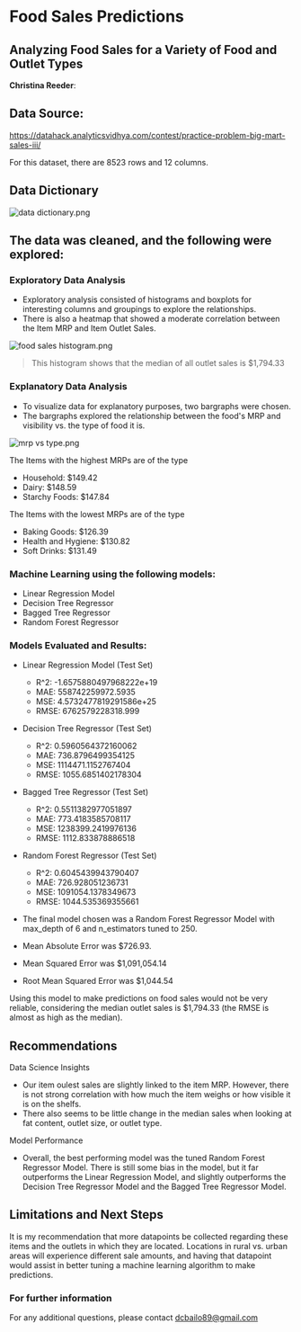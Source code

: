 # Food Sales Predictions
## Analyzing Food Sales for a Variety of Food and Outlet Types

**Christina Reeder**: 

## Data Source:
https://datahack.analyticsvidhya.com/contest/practice-problem-big-mart-sales-iii/

For this dataset, there are 8523 rows and 12 columns.

## Data Dictionary
![data dictionary.png](https://github.com/dcreeder89/Food_Sales_Predictions/blob/main/data%20dictionary.png)

## The data was cleaned, and the following were explored:

### Exploratory Data Analysis
  - Exploratory analysis consisted of histograms and boxplots for interesting columns and groupings to explore the relationships. 
  - There is also a heatmap that showed a moderate correlation between the Item MRP and Item Outlet Sales.

![food sales histogram.png](https://github.com/dcreeder89/Food_Sales_Predictions/blob/main/food%20sales%20histogram.png)

> This histogram shows that the median of all outlet sales is $1,794.33


### Explanatory Data Analysis
  - To visualize data for explanatory purposes, two bargraphs were chosen.
  - The bargraphs explored the relationship between the food's MRP and visibility vs. the type of food it is. 

![mrp vs type.png](https://github.com/dcreeder89/Food_Sales_Predictions/blob/main/mrp%20vs%20type.png)

The Items with the highest MRPs are of the type
  - Household: $149.42
  - Dairy: $148.59
  - Starchy Foods: $147.84

The Items with the lowest MRPs are of the type
  - Baking Goods: $126.39
  - Health and Hygiene: $130.82
  - Soft Drinks: $131.49


### Machine Learning using the following models:
  - Linear Regression Model
  - Decision Tree Regressor
  - Bagged Tree Regressor
  - Random Forest Regressor


### Models Evaluated and Results:
  - Linear Regression Model (Test Set)
    - R^2: -1.6575880497968222e+19
    - MAE: 558742259972.5935
    - MSE: 4.5732477819291586e+25
    - RMSE: 6762579228318.999
    
  - Decision Tree Regressor (Test Set)
    - R^2: 0.5960564372160062
    - MAE: 736.8796499354125
    - MSE: 1114471.1152767404
    - RMSE: 1055.6851402178304
    
  - Bagged Tree Regressor (Test Set)
    - R^2: 0.5511382977051897
    - MAE: 773.4183585708117
    - MSE: 1238399.2419976136
    - RMSE: 1112.833878886518
    
  - Random Forest Regressor (Test Set)
    - R^2: 0.6045439943790407
    - MAE: 726.928051236731
    - MSE: 1091054.1378349673
    - RMSE: 1044.535369355661


  - The final model chosen was a Random Forest Regressor Model with max_depth of 6 and n_estimators tuned to 250.
  - Mean Absolute Error was $726.93.
  - Mean Squared Error was $1,091,054.14
  - Root Mean Squared Error was $1,044.54

Using this model to make predictions on food sales would not be very reliable, considering the median outlet sales is $1,794.33 (the RMSE is almost as high as the median). 


## Recommendations
Data Science Insights
  - Our item oulest sales are slightly linked to the item MRP. However, there is not strong correlation with how much the item weighs or how visible it is on the shelfs. 
  - There also seems to be little change in the median sales when looking at fat content, outlet size, or outlet type. 

Model Performance
  - Overall, the best performing model was the tuned Random Forest Regressor Model. There is still some bias in the model, but it far outperforms the Linear Regression Model, and slightly outperforms the Decision Tree Regressor Model and the Bagged Tree Regressor Model. 


## Limitations and Next Steps
It is my recommendation that more datapoints be collected regarding these items and the outlets in which they are located. Locations in rural vs. urban areas will experience different sale amounts, and having that datapoint would assist in better tuning a machine learning algorithm to make predictions. 

### For further information
For any additional questions, please contact dcbailo89@gmail.com
